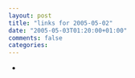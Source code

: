 ```yaml
---
layout: post
title: "links for 2005-05-02"
date: "2005-05-03T01:20:00+01:00"
comments: false
categories: 
---
```


<ul class="delicious">
<li>
</li>
</ul>


